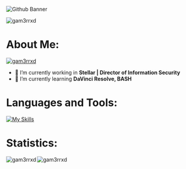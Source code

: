 
![Github Banner](https://github.com/Gam3rrXD/Gam3rrXD/assets/84348006/fce4081b-ab6f-4751-a488-71c1b1463717)

<p align="left"> <img src="https://komarev.com/ghpvc/?username=gam3rrxd&label=Profile%20views&color=0e75b6&style=flat" alt="gam3rrxd" /> </p>

# About Me:
<p align="left"> <a href="https://github.com/Gam3rrXD"><img src="https://github-profile-trophy.vercel.app/?username=gam3rrxd&theme=discord" alt="gam3rrxd" /></a> </p>

- 🤖 I’m currently working in **Stellar | Director of Information Security**
- 🌱 I’m currently learning **DaVinci Resolve, BASH**

# Languages and Tools:

[![My Skills](https://skillicons.dev/icons?i=ae,apple,arduino,arch,atom,autocad,azure,bash,blender,cs,cpp,cloudflare,css,debian,discordjs,docker,dotnet,eclipse,electron,firebase,flask,gcp,git,github,gitlab,go,gradle,grafana,heroku,html,idea,ai,java,js,kali,kubernetes,mongodb,mysql,netlify,nextjs,nginx,nodejs,npm,ps,pr,powershell,pycharm,py,raspberrypi,react,redhat,regex,replit,svg,tailwind,ts,ubuntu,vscode,visualstudio,webpack&theme=dark)](https://github.com/Gam3rrXD)

# Statistics:
<p><img align="left" src="https://github-readme-stats.vercel.app/api?username=gam3rrxd&show_icons=true&locale=en&theme=dark" alt="gam3rrxd" /></p>
<p><img align="left" src="https://github-readme-streak-stats.herokuapp.com/?user=gam3rrxd&theme=dark" alt="gam3rrxd" /></p>
